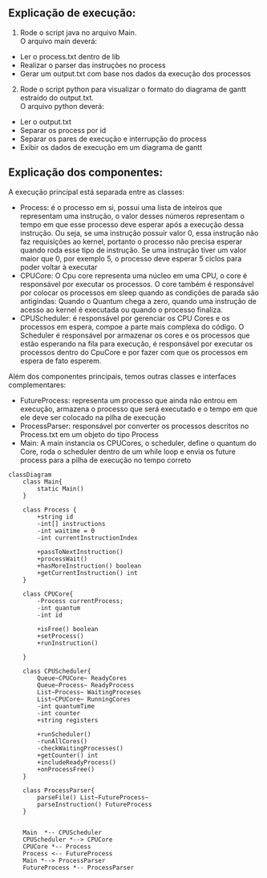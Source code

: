 ## Explicação de execução:
1. Rode o script java no arquivo Main.
   <br>
   O arquivo main deverá:
- Ler o process.txt dentro de lib
- Realizar o parser das instruções no process
- Gerar um output.txt com base nos dados da execução dos processos

2. Rode o script python para visualizar o formato do diagrama de gantt estraido do output.txt.
   <br>
   O arquivo python deverá:
- Ler o output.txt
- Separar os process por id
- Separar os pares de execução e interrupção do process
- Exibir os dados de execução em um diagrama de gantt

## Explicação dos componentes:
A execução principal está separada entre as classes:
- Process: é o processo em si, possui uma lista de inteiros que representam uma instrução,
  o valor desses números representam o tempo em que esse processo deve esperar após a execução dessa instrução.
  Ou seja, se uma instrução possuir valor 0, essa instrução não faz requisições ao kernel, portanto o processo não precisa esperar quando roda esse tipo de instrução.
  Se uma instrução tiver um valor maior que 0, por exemplo 5, o processo deve esperar 5 ciclos para poder voltar à executar
- CPUCore: O Cpu core representa uma núcleo em uma CPU, o core é responsável por executar os processos.
O core também é responsável por colocar os processos em sleep quando as condições de parada são antigindas:
Quando o Quantum chega a zero, quando uma instrução de acesso ao kernel é executada ou quando o processo finaliza.
- CPUScheduler: é responsável por gerenciar os CPU Cores e os processos em espera, compoe a parte mais complexa do código.
O Scheduler é responsável por armazenar os cores e os processos que estão esperando na fila para execução, é responsável por executar os processos dentro do CpuCore e por fazer com que os processos em espera de fato esperem.

Além dos componentes principais, temos outras classes e interfaces complementares:
- FutureProcess: representa um processo que ainda não entrou em execução, armazena o processo que será executado e o tempo em que ele deve ser colocado na pilha de execução
- ProcessParser: responsável por converter os processos descritos no Process.txt em um objeto do tipo Process
- Main: A main instancia os CPUCores, o scheduler, define o quantum do Core, roda o scheduler dentro de um while loop e envia os future process para a pilha de execução no tempo correto

```mermaid
classDiagram
    class Main{
        static Main()
    }  
    
    class Process {
        +string id
        -int[] instructions
        -int waitime = 0
        -int currentInstructionIndex

        +passToNextInstruction()
        +processWait()
        +hasMoreInstruction() boolean
        +getCurrentInstruction() int
    }

    class CPUCore{
        -Process currentProcess;
        -int quantum
        -int id
        
        +isFree() boolean
        +setProcess()
        +runInstruction()

    }

    class CPUScheduler{
        Queue~CPUCore~ ReadyCores
        Queue~Process~ ReadyProcess
        List~Process~ WaitingProceses
        List~CPUCore~ RunningCores
        -int quantumTime
        -int counter
        +string registers

        +runScheduler()
        -runAllCores()
        -checkWaitingProcesses()
        +getCounter() int
        +includeReadyProcess()
        +onProcessFree()
    }
    
    class ProcessParser{
        parseFile() List~FutureProcess~
        parseInstruction() FutureProcess
    }
    
    
    Main  *-- CPUScheduler
    CPUScheduler *--> CPUCore
    CPUCore *-- Process
    Process <-- FutureProcess 
    Main *--> ProcessParser
    FutureProcess *-- ProcessParser
```